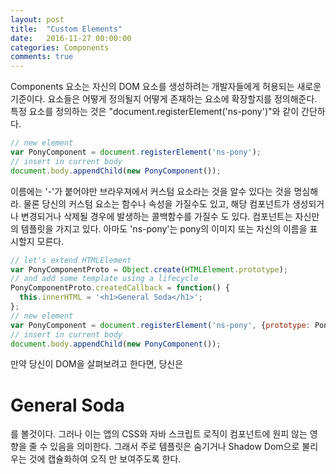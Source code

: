 ```yaml
---
layout: post
title:  "Custom Elements"
date:   2016-11-27 00:00:00
categories: Components
comments: true
---
```


Components 요소는 자신의 DOM 요소를 생성하려는 개발자들에게 허용되는 새로운 기준이다. 
요소들은 어떻게 정의될지 어떻게 존재하는 요소에 확장할지를 정의해준다. <br/>
특정 요소를 정의하는 것은 "document.registerElement('ns-pony')"와 같이 간단하다. 

```javascript
// new element
var PonyComponent = document.registerElement('ns-pony');
// insert in current body
document.body.appendChild(new PonyComponent());
```

이름에는 '-'가 붙어야만 브라우져에서 커스텀 요소라는 것을 알수 있다는 것을 명심해라.
물론 당신의 커스텀 요소는 함수나 속성을 가질수도 있고, 해당 컴포넌트가 생성되거나 변경되거나 삭제될 경우에 발생하는 콜백함수를 가질수 도 있다.
컴포넌트는 자신만의 템플릿을 가지고 있다. 아마도 'ns-pony'는 pony의 이미지 또는 자신의 이름을 표시할지 모른다. <br/>

```javascript
// let's extend HTMLElement
var PonyComponentProto = Object.create(HTMLElement.prototype);
// and add some template using a lifecycle
PonyComponentProto.createdCallback = function() {
  this.innerHTML = '<h1>General Soda</h1>';
};
// new element
var PonyComponent = document.registerElement('ns-pony', {prototype: PonyComponentProto});
// insert in current body
document.body.appendChild(new PonyComponent());
```

만약 당신이 DOM을 살펴보려고 한다면, 당신은 <ns-pony><h1>General Soda</h1></ns-pony>를 볼것이다. 
그러나 이는 앱의 CSS와 자바 스크립트 로직이 컴포넌트에 원피 않는 영향을 줄 수 있음을 의미한다. 
그래서 주로 템플릿은 숨기거나 Shadow Dom으로 불리우는 것에 캡슐화하여 오직 <ns-pony></ns-pony>만 보여주도록 한다. 
 